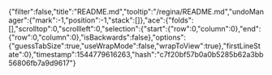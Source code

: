 {"filter":false,"title":"README.md","tooltip":"/regina/README.md","undoManager":{"mark":-1,"position":-1,"stack":[]},"ace":{"folds":[],"scrolltop":0,"scrollleft":0,"selection":{"start":{"row":0,"column":0},"end":{"row":0,"column":0},"isBackwards":false},"options":{"guessTabSize":true,"useWrapMode":false,"wrapToView":true},"firstLineState":0},"timestamp":1544779616263,"hash":"c7f20bf57b0a0b5285b62a3bb56806fb7a9d9617"}